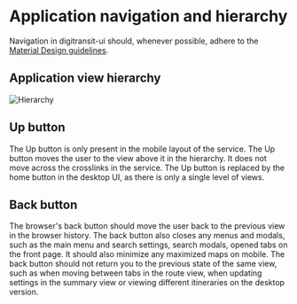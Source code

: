 # Application navigation and hierarchy

Navigation in digitransit-ui should, whenever possible, adhere to the [Material Design guidelines](https://material.io/guidelines/patterns/navigation.html#navigation-up-back-buttons).

## Application view hierarchy

![Hierarchy](https://raw.githubusercontent.com/HSLdevcom/digitransit-ui/master/docs/images/hierarchy.png)

## Up button
The Up button is only present in the mobile layout of the service. The Up button moves the user to the view above it in the hierarchy. It does not move across the crosslinks in the service. The Up button is replaced by the home button in the desktop UI, as there is only a single level of views.

## Back button
The browser's back button should move the user back to the previous view in the browser history. The back button also closes any menus and modals, such as the main menu and search settings, search modals, opened tabs on the front page. It should also minimize any maximized maps on mobile. The back button should not return you to the previous state of the same view, such as when moving between tabs in the route view, when updating settings in the summary view or viewing different itineraries on the desktop version.
